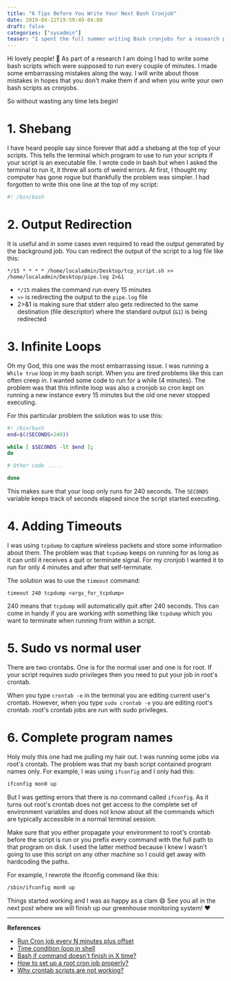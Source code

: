 ```yaml
---
title: "6 Tips Before You Write Your Next Bash Cronjob"
date: 2019-04-22T19:59:49-04:00
draft: false
categories: ["sysadmin"]
teaser: "I spent the full summer writing Bash cronjobs for a research project. I had to learn far too many things the hard way. I am hoping that this article will help you spend less time stumbling around and more time producing useful results."
---
```


Hi lovely people! :wave: As part of a research I am doing I had to write some bash scripts which were supposed to run every couple of minutes. I made some embarrassing mistakes along the way. I will write about those mistakes in hopes that you don't make them if and when you write your own bash scripts as cronjobs.

So without wasting any time lets begin!

1\. Shebang
===========


I have heard people say since forever that add a shebang at the top of your scripts. This tells the terminal which program to use to run your scripts if your script is an executable file. I wrote code in bash but when I asked the terminal to run it, it threw all sorts of weird errors. At first, I thought my computer has gone rogue but thankfully the problem was simpler. I had forgotten to write this one line at the top of my script:

```bash
#! /bin/bash
```

2\. Output Redirection
========================

It is useful and in some cases even required to read the output generated by the background job. You can redirect the output of the script to a log file like this:

```
*/15 * * * * /home/localadmin/Desktop/tcp_script.sh >> /home/localadmin/Desktop/pipe.log 2>&1
```

- `*/15` makes the command run every 15 minutes
- `>>` is redirecting the output to the `pipe.log` file
- 2>&1 is making sure that stderr also gets redirected to the same destination (file descriptor) where the standard output (`&1`) is being redirected

3\. Infinite Loops
===================

Oh my God, this one was the most embarrassing issue. I was running a `While true` loop in my bash script. When you are tired problems like this can often creep in. I wanted some code to run for a while (4 minutes). The problem was that this infinite loop was also a cronjob so cron kept on running a new instance every 15 minutes but the old one never stopped executing.  

For this particular problem the solution was to use this:

```bash
#! /bin/bash
end=$((SECONDS+240))

while [ $SECONDS -lt $end ];
do

# Other code .....

done
```

This makes sure that your loop only runs for 240 seconds. The `SECONDS` variable keeps track of seconds elapsed since the script started executing.

4\. Adding Timeouts
====================

I was using `tcpdump` to capture wireless packets and store some information about them. The problem was that `tcpdump` keeps on running for as long as it can until it receives a quit or terminate signal. For my cronjob I wanted it to run for only 4 minutes and after that self-terminate.

The solution was to use the `timeout` command:

```
timeout 240 tcpdump <args_for_tcpdump>
```

240 means that `tcpdump` will automatically quit after 240 seconds. This can come in handy if you are working with something like `tcpdump` which you want to terminate when running from within a script.

5\. Sudo vs normal user
========================

There are two crontabs. One is for the normal user and one is for root. If your script requires sudo privileges then you need to put your job in root's crontab.

When you type `crontab -e` in the terminal you are editing current user's crontab. However, when you type `sudo crontab -e` you are editing root's crontab. root's crontab jobs are run with sudo privileges.

6\. Complete program names
===========================

Holy moly this one had me pulling my hair out. I was running some jobs via root's crontab. The problem was that my bash script contained program names only. For example, I was using `ifconfig` and I only had this:

```bash
ifconfig mon0 up
```

But I was getting errors that there is no command called `ifconfig`. As it turns out root's crontab does not get access to the complete set of environment variables and does not know about all the commands which are typically accessible in a normal terminal session.

Make sure that you either propagate your environment to root's crontab before the script is run or you prefix every command with the full path to that program on disk. I used the latter method because I knew I wasn't going to use this script on any other machine so I could get away with hardcoding the paths. 

For example, I rewrote the ifconfig command like this:

```bash
/sbin/ifconfig mon0 up
```

Things started working and I was as happy as a clam :smile: See you all in the next post where we will finish up our greenhouse monitoring system! :heart:

<hr>

**References**

- [Run Cron job every N minutes plus offset](https://stackoverflow.com/questions/12786410/run-cron-job-every-n-minutes-plus-offset)
- [Time condition loop in shell](https://stackoverflow.com/questions/11176284/time-condition-loop-in-shell)
- [Bash if command doesn't finish in X time?](https://unix.stackexchange.com/questions/405337/bash-if-command-doesnt-finish-in-x-time)
- [How to set up a root cron job properly?](https://askubuntu.com/questions/419548/how-to-set-up-a-root-cron-job-properly)
- [Why crontab scripts are not working?](https://askubuntu.com/questions/23009/why-crontab-scripts-are-not-working)